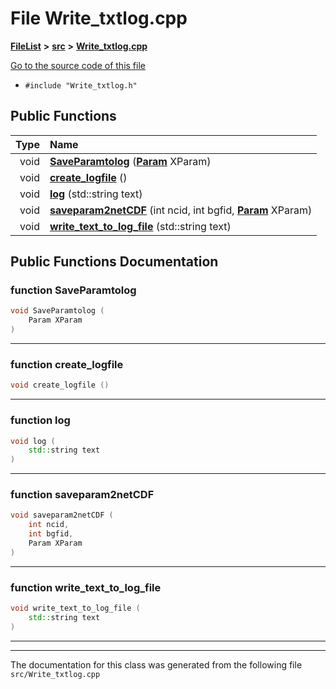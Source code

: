 

# File Write\_txtlog.cpp



[**FileList**](files.md) **>** [**src**](dir_68267d1309a1af8e8297ef4c3efbcdba.md) **>** [**Write\_txtlog.cpp**](Write__txtlog_8cpp.md)

[Go to the source code of this file](Write__txtlog_8cpp_source.md)



* `#include "Write_txtlog.h"`





































## Public Functions

| Type | Name |
| ---: | :--- |
|  void | [**SaveParamtolog**](#function-saveparamtolog) ([**Param**](classParam.md) XParam) <br> |
|  void | [**create\_logfile**](#function-create_logfile) () <br> |
|  void | [**log**](#function-log) (std::string text) <br> |
|  void | [**saveparam2netCDF**](#function-saveparam2netcdf) (int ncid, int bgfid, [**Param**](classParam.md) XParam) <br> |
|  void | [**write\_text\_to\_log\_file**](#function-write_text_to_log_file) (std::string text) <br> |




























## Public Functions Documentation




### function SaveParamtolog 

```C++
void SaveParamtolog (
    Param XParam
) 
```




<hr>



### function create\_logfile 

```C++
void create_logfile () 
```




<hr>



### function log 

```C++
void log (
    std::string text
) 
```




<hr>



### function saveparam2netCDF 

```C++
void saveparam2netCDF (
    int ncid,
    int bgfid,
    Param XParam
) 
```




<hr>



### function write\_text\_to\_log\_file 

```C++
void write_text_to_log_file (
    std::string text
) 
```




<hr>

------------------------------
The documentation for this class was generated from the following file `src/Write_txtlog.cpp`

